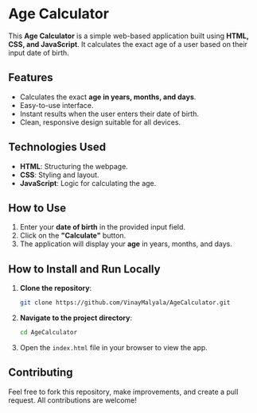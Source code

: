 # Age Calculator

This **Age Calculator** is a simple web-based application built using **HTML, CSS, and JavaScript**. It calculates the exact age of a user based on their input date of birth.

## Features
- Calculates the exact **age in years, months, and days**.
- Easy-to-use interface.
- Instant results when the user enters their date of birth.
- Clean, responsive design suitable for all devices.

## Technologies Used
- **HTML**: Structuring the webpage.
- **CSS**: Styling and layout.
- **JavaScript**: Logic for calculating the age.

## How to Use
1. Enter your **date of birth** in the provided input field.
2. Click on the **"Calculate"** button.
3. The application will display your **age** in years, months, and days.

## How to Install and Run Locally
1. **Clone the repository**:
   ```bash
   git clone https://github.com/VinayMalyala/AgeCalculator.git
   ```
2. **Navigate to the project directory**:
   ```bash
   cd AgeCalculator
   ```
3. Open the `index.html` file in your browser to view the app.

## Contributing
Feel free to fork this repository, make improvements, and create a pull request. All contributions are welcome!
